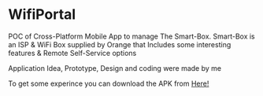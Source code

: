 WifiPortal
==========

POC of Cross-Platform Mobile App to manage The Smart-Box. Smart-Box is an ISP &amp; WiFi Box supplied by Orange that Includes some interesting features &amp; Remote Self-Service options

Application Idea, Prototype, Design and coding were made by me

To get some experince you can download the APK from [Here!](platforms/android/ant-build/PortalSmartBox-debug.apk?raw=true)

